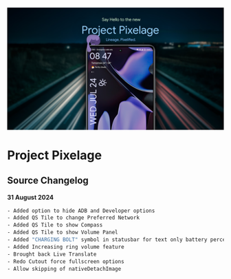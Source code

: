 <p align="center">
<img src="https://github.com/ProjectPixelage/pixelage_changelog/raw/14/pixelage_banner.png" >
</p>





# Project Pixelage #


## **Source Changelog** ##

**31 August 2024**

```bash
- Added option to hide ADB and Developer options
- Added QS Tile to change Preferred Network
- Added QS Tile to show Compass
- Added QS Tile to show Volume Panel
- Added "CHARGING BOLT" symbol in statusbar for text only battery percentage while charging
- Added Increasing ring volume feature
- Brought back Live Translate
- Redo Cutout force fullscreen options
- Allow skipping of nativeDetachImage
```
